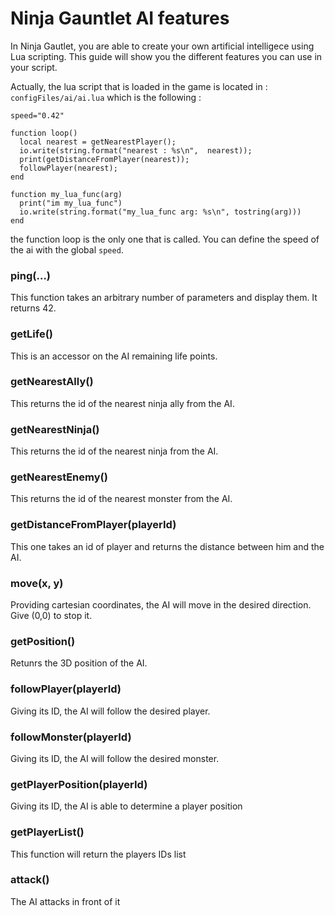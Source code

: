 # Ninja Gauntlet AI features

In Ninja Gautlet, you are able to create your own artificial intelligece using Lua scripting.
This guide will show you the different features you can use in your script.

Actually, the lua script that is loaded in the game is located in : `configFiles/ai/ai.lua` which is the following :

```
speed="0.42"

function loop()
  local nearest = getNearestPlayer();
  io.write(string.format("nearest : %s\n",  nearest));
  print(getDistanceFromPlayer(nearest));
  followPlayer(nearest);
end

function my_lua_func(arg)
  print("im my_lua_func")
  io.write(string.format("my_lua_func arg: %s\n", tostring(arg)))
end
```

the function loop is the only one that is called.
You can define the speed of the ai with the global `speed`.

### ping(…)
This function takes an arbitrary number of parameters and display them. It returns 42.

### getLife()
This is an accessor on the AI remaining life points.

### getNearestAlly()
This returns the id of the nearest ninja ally from the AI.

### getNearestNinja()
This returns the id of the nearest ninja from the AI.

### getNearestEnemy()
This returns the id of the nearest monster from the AI.

### getDistanceFromPlayer(playerId)
This one takes an id of player and returns the distance between him and the AI.

### move(x, y)
Providing cartesian coordinates, the AI will move in the desired direction. Give (0,0) to stop it.

### getPosition()
Retunrs the 3D position of the AI.

### followPlayer(playerId)
Giving its ID, the AI will follow the desired player.

### followMonster(playerId)
Giving its ID, the AI will follow the desired monster.

### getPlayerPosition(playerId)
Giving its ID, the AI is able to determine a player position

### getPlayerList()
This function will return the players IDs list

### attack()
The AI attacks in front of it
